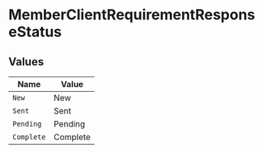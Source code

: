 # MemberClientRequirementResponseStatus


## Values

| Name       | Value      |
| ---------- | ---------- |
| `New`      | New        |
| `Sent`     | Sent       |
| `Pending`  | Pending    |
| `Complete` | Complete   |